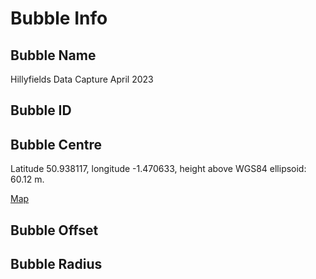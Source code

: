 # Bubble Info

## Bubble Name

Hillyfields Data Capture April 2023

## Bubble ID

## Bubble Centre

Latitude 50.938117, longitude -1.470633,  height above WGS84 ellipsoid: 60.12 m.

[Map](BubbleCentre.geojson)

## Bubble Offset

## Bubble Radius
